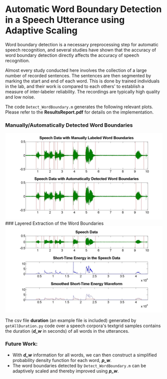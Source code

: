 # Automatic Word Boundary Detection in a Speech Utterance using Adaptive Scaling

Word boundary detection is a necessary preprocessing step for automatic speech recognition, and several studies have shown that the accuracy of word boundary detection directly affects the accuracy of speech recognition.

Almost every study conducted here involves the collection of a large number of recorded sentences. The sentences are then segmented by marking the start and end of each word. This is done by trained individuals in the lab, and their work is compared to each others' to establish a measure of inter-labeler reliability. The recordings are typically high quality and low noise.

The code `Detect_WordBoundary.m` generates the following relevant plots. Please refer to the **ResultsReport.pdf** for details on the implementation.
### Manually/Automatically Detected Word Boundaries
<img src="1.jpg" width="600">
### Layered Extraction of the Word Boundaries
<img src="2.jpg" width="600">

The csv file **duration** (an example file is included) generated by `getAllDuration.py` code over a speech corpora's textgrid samples contains the duration (***d_w*** in seconds) of all words in the utterances.

### Future Work:

* With ***d_w*** information for all words, we can then construct a simplified probability density function for each word, ***p_w***. 
* The word boundaries detected by `Detect_WordBoundary.m` can be adaptively scaled and thereby improved using ***p_w***.<br><br>


